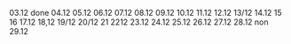 03.12 done
04.12
05.12
06.12
07.12
08.12
09.12
10.12
11.12
12.12
13/12
14.12
15
16
17.12
18,12
19/12
20/12
21
2212
23.12
24.12
25.12
26.12
27.12
28.12 non
29.12
